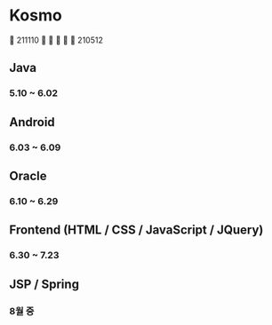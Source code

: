 # Kosmo
:calendar: 211110  :runner: :runner: :runner: :runner: :runner: 210512 

## Java
### 5.10 ~ 6.02

## Android
### 6.03 ~ 6.09

## Oracle
### 6.10 ~ 6.29

## Frontend (HTML / CSS / JavaScript / JQuery)
### 6.30 ~ 7.23

## JSP / Spring
### 8월 중
